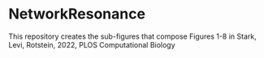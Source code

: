 # NetworkResonance
This repository creates the sub-figures that compose Figures 1-8 in  Stark, Levi, Rotstein, 2022, PLOS Computational Biology
